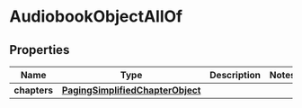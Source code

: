 

# AudiobookObjectAllOf


## Properties

| Name | Type | Description | Notes |
|------------ | ------------- | ------------- | -------------|
|**chapters** | [**PagingSimplifiedChapterObject**](PagingSimplifiedChapterObject.md) |  |  |



